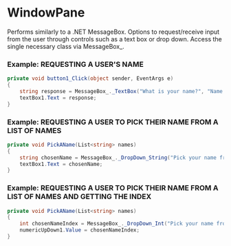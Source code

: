 # WindowPane
Performs similarly to a .NET MessageBox. Options to request/receive input from the user through controls such as a text box or drop down.
Access the single necessary class via MessageBox_.

### Example: REQUESTING A USER'S NAME

```cs
private void button1_Click(object sender, EventArgs e)
{
    string response = MessageBox_._TextBox("What is your name?", "Name Request", "OK");
    textBox1.Text = response;
}
```

### Example: REQUESTING A USER TO PICK THEIR NAME FROM A LIST OF NAMES

```cs
private void PickAName(List<string> names)
{
    string chosenName = MessageBox_._DropDown_String("Pick your name from this list", names, "Pick a Name", "OK");
    textBox1.Text = chosenName;
}
```

### Example: REQUESTING A USER TO PICK THEIR NAME FROM A LIST OF NAMES AND GETTING THE INDEX

```cs
private void PickAName(List<string> names)
{
    int chosenNameIndex = MessageBox_._DropDown_Int("Pick your name from this list", names, "Pick a Name", "OK");
    numericUpDown1.Value = chosenNameIndex;
}
```
